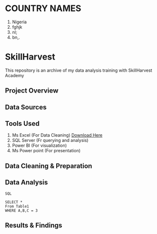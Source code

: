 # COUNTRY NAMES
1. Nigeria
2. fghjk
3. nl;
4. bn,.












































# SkillHarvest
This repository is an archive of my data analysis training with SkillHarvest Academy

## Project Overview


## Data Sources

## Tools Used
1. Ms Excel (For Data Cleaning) [Download Here](https://www.microsoft.com)
2. SQL Server (Fr querying and analysis)
3. Power BI (For visualization)
4. Ms Power point (For presentation)

## Data Cleaning & Preparation

## Data Analysis

```
SQL

SELECT *
From Table1
WHERE A,B,C = 3

```

## Results & Findings

#
